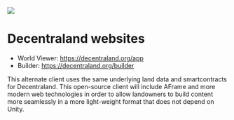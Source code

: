 ![](https://decentraland.org/favicon.ico)

# Decentraland websites

- World Viewer: https://decentraland.org/app
- Builder: https://decentraland.org/builder


This alternate client uses the same underlying land data and smartcontracts for Decentraland. This open-source client will include AFrame and more modern web technologies in order to allow landowners to build content more seamlessly in a more light-weight format that does not depend on Unity.
